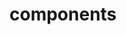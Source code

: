 <!-- Space: Dockerfiles -->
<!-- Parent: Project -->
<!-- Title: Components -->

<!-- Label: Dockerfiles -->
<!-- Label: Project -->
<!-- Label: Components -->
<!-- Include: docs/disclaimer.md -->
<!-- Include: ac:toc -->

# components
